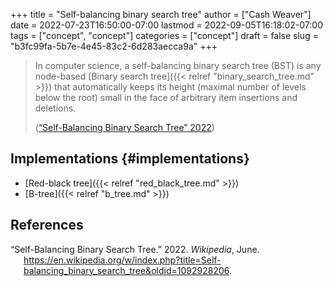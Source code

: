+++
title = "Self-balancing binary search tree"
author = ["Cash Weaver"]
date = 2022-07-23T16:50:00-07:00
lastmod = 2022-09-05T16:18:02-07:00
tags = ["concept", "concept"]
categories = ["concept"]
draft = false
slug = "b3fc99fa-5b7e-4e45-83c2-6d283aecca9a"
+++

> In computer science, a self-balancing binary search tree (BST) is any node-based [Binary search tree]({{< relref "binary_search_tree.md" >}}) that automatically keeps its height (maximal number of levels below the root) small in the face of arbitrary item insertions and deletions.
>
> (<a href="#citeproc_bib_item_1">“Self-Balancing Binary Search Tree” 2022</a>)


## Implementations {#implementations}

-   [Red-black tree]({{< relref "red_black_tree.md" >}})
-   [B-tree]({{< relref "b_tree.md" >}})

## References

<style>.csl-entry{text-indent: -1.5em; margin-left: 1.5em;}</style><div class="csl-bib-body">
  <div class="csl-entry"><a id="citeproc_bib_item_1"></a>“Self-Balancing Binary Search Tree.” 2022. <i>Wikipedia</i>, June. <a href="https://en.wikipedia.org/w/index.php?title=Self-balancing_binary_search_tree&oldid=1092928206">https://en.wikipedia.org/w/index.php?title=Self-balancing_binary_search_tree&#38;oldid=1092928206</a>.</div>
</div>

